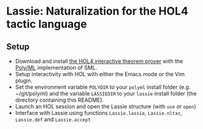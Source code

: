 # Lassie: Naturalization for the HOL4 tactic language

## Setup

- Download and install [the HOL4 interactive theorem prover](https://hol-theorem-prover.org/) with the [Poly/ML](https://polyml.org/) implementation of SML.
- Setup interactivity with HOL with either the Emacs mode or the Vim plugin.
- Set the environment variable `POLYDIR` to your `polyml` install folder (e.g. ~/git/polyml) and the variable `LASSIEDIR` to your `lassie` install folder (the directory containing this README).
- Launch an HOL session and open the Lassie structure (with `use` or `open`)
- Interface with Lassie using functions `Lassie.lassie`, `Lassie.nltac`, `Lassie.def` and `Lassie.accept`

